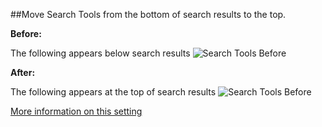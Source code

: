##Move Search Tools from the bottom of search results to the top.

**Before:**

The following appears below search results
![Search Tools Before](/optionalUpdates/images/SearchToolsBefore.png)


**After:**

The following appears at the top of search results
![Search Tools Before](/optionalUpdates/images/SearchToolsAfter.png)


[More information on this setting](https://help.aspendiscovery.org/help/catalog/groupedworks#Cell-945-PanelBody)
